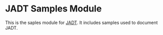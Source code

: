 JADT Samples Module
=================================
This is the saples module for [JADT](../index.html). It includes samples used to document JADT.

